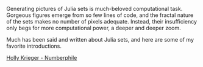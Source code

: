 Generating pictures of Julia sets is much-beloved computational task. Gorgeous figures emerge from so few lines of code, and the fractal nature of the sets makes no number of pixels adequate. Instead, their insufficiency only begs for more computational power, a deeper and deeper zoom. 

Much has been said and written about Julia sets, and here are some of my favorite introductions.

[Holly Krieger - Numberphile](https://www.youtube.com/watch?v=oCkQ7WK7vuY)